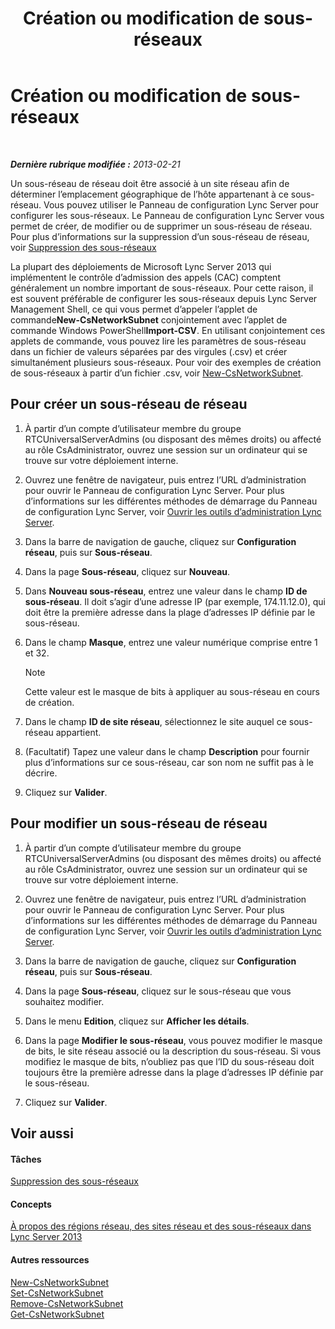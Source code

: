 ﻿---
title: Création ou modification de sous-réseaux
TOCTitle: Création ou modification de sous-réseaux
ms:assetid: 1ba8c4e3-fbc7-4758-88ac-d651fef17bed
ms:mtpsurl: https://technet.microsoft.com/fr-fr/library/Gg520957(v=OCS.15)
ms:contentKeyID: 49296429
ms.date: 05/20/2016
mtps_version: v=OCS.15
ms.translationtype: HT
---

# Création ou modification de sous-réseaux

 

_**Dernière rubrique modifiée :** 2013-02-21_

Un sous-réseau de réseau doit être associé à un site réseau afin de déterminer l’emplacement géographique de l’hôte appartenant à ce sous-réseau. Vous pouvez utiliser le Panneau de configuration Lync Server pour configurer les sous-réseaux. Le Panneau de configuration Lync Server vous permet de créer, de modifier ou de supprimer un sous-réseau de réseau. Pour plus d’informations sur la suppression d’un sous-réseau de réseau, voir [Suppression des sous-réseaux](lync-server-2013-deleting-network-subnets.md)

La plupart des déploiements de Microsoft Lync Server 2013 qui implémentent le contrôle d’admission des appels (CAC) comptent généralement un nombre important de sous-réseaux. Pour cette raison, il est souvent préférable de configurer les sous-réseaux depuis Lync Server Management Shell, ce qui vous permet d’appeler l’applet de commande**New-CsNetworkSubnet** conjointement avec l’applet de commande Windows PowerShell**Import-CSV**. En utilisant conjointement ces applets de commande, vous pouvez lire les paramètres de sous-réseau dans un fichier de valeurs séparées par des virgules (.csv) et créer simultanément plusieurs sous-réseaux. Pour voir des exemples de création de sous-réseaux à partir d’un fichier .csv, voir [New-CsNetworkSubnet](https://docs.microsoft.com/en-us/powershell/module/skype/New-CsNetworkSubnet).

## Pour créer un sous-réseau de réseau

1.  À partir d’un compte d’utilisateur membre du groupe RTCUniversalServerAdmins (ou disposant des mêmes droits) ou affecté au rôle CsAdministrator, ouvrez une session sur un ordinateur qui se trouve sur votre déploiement interne.

2.  Ouvrez une fenêtre de navigateur, puis entrez l’URL d’administration pour ouvrir le Panneau de configuration Lync Server. Pour plus d’informations sur les différentes méthodes de démarrage du Panneau de configuration Lync Server, voir [Ouvrir les outils d’administration Lync Server](lync-server-2013-open-lync-server-administrative-tools.md).

3.  Dans la barre de navigation de gauche, cliquez sur **Configuration réseau**, puis sur **Sous-réseau**.

4.  Dans la page **Sous-réseau**, cliquez sur **Nouveau**.

5.  Dans **Nouveau sous-réseau**, entrez une valeur dans le champ **ID de sous-réseau**. Il doit s’agir d’une adresse IP (par exemple, 174.11.12.0), qui doit être la première adresse dans la plage d’adresses IP définie par le sous-réseau.

6.  Dans le champ **Masque**, entrez une valeur numérique comprise entre 1 et 32.
    
    > [!note]  
    > Cette valeur est le masque de bits à appliquer au sous-réseau en cours de création.

7.  Dans le champ **ID de site réseau**, sélectionnez le site auquel ce sous-réseau appartient.

8.  (Facultatif) Tapez une valeur dans le champ **Description** pour fournir plus d’informations sur ce sous-réseau, car son nom ne suffit pas à le décrire.

9.  Cliquez sur **Valider**.

## Pour modifier un sous-réseau de réseau

1.  À partir d’un compte d’utilisateur membre du groupe RTCUniversalServerAdmins (ou disposant des mêmes droits) ou affecté au rôle CsAdministrator, ouvrez une session sur un ordinateur qui se trouve sur votre déploiement interne.

2.  Ouvrez une fenêtre de navigateur, puis entrez l’URL d’administration pour ouvrir le Panneau de configuration Lync Server. Pour plus d’informations sur les différentes méthodes de démarrage du Panneau de configuration Lync Server, voir [Ouvrir les outils d’administration Lync Server](lync-server-2013-open-lync-server-administrative-tools.md).

3.  Dans la barre de navigation de gauche, cliquez sur **Configuration réseau**, puis sur **Sous-réseau**.

4.  Dans la page **Sous-réseau**, cliquez sur le sous-réseau que vous souhaitez modifier.

5.  Dans le menu **Edition**, cliquez sur **Afficher les détails**.

6.  Dans la page **Modifier le sous-réseau**, vous pouvez modifier le masque de bits, le site réseau associé ou la description du sous-réseau. Si vous modifiez le masque de bits, n’oubliez pas que l’ID du sous-réseau doit toujours être la première adresse dans la plage d’adresses IP définie par le sous-réseau.

7.  Cliquez sur **Valider**.

## Voir aussi

#### Tâches

[Suppression des sous-réseaux](lync-server-2013-deleting-network-subnets.md)  

#### Concepts

[À propos des régions réseau, des sites réseau et des sous-réseaux dans Lync Server 2013](lync-server-2013-about-network-regions-sites-and-subnets.md)  

#### Autres ressources

[New-CsNetworkSubnet](https://docs.microsoft.com/en-us/powershell/module/skype/New-CsNetworkSubnet)  
[Set-CsNetworkSubnet](https://docs.microsoft.com/en-us/powershell/module/skype/Set-CsNetworkSubnet)  
[Remove-CsNetworkSubnet](https://docs.microsoft.com/en-us/powershell/module/skype/Remove-CsNetworkSubnet)  
[Get-CsNetworkSubnet](https://docs.microsoft.com/en-us/powershell/module/skype/Get-CsNetworkSubnet)

